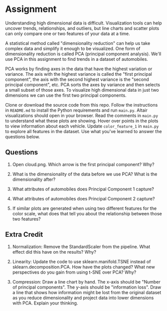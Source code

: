 # Assignment

Understanding high dimensional data is difficult. Visualization tools can help uncover trends, relationships, and outliers, but line charts and scatter plots can only compare one or two features of your data at a time.

A statistical method called "dimensionality reduction" can help us take complex data and simplify it enough to be visualized. One form of dimensionality reduction is called PCA (principal component analysis). We'll use PCA in this assignment to find trends in a dataset of automobiles.

PCA works by finding axes in the data that have the highest variation or variance. The axis with the highest variance is called the "first principal component", the axis with the second highest variance is the "second principal component", etc. PCA sorts the axes by variance and then selects a small subset of those axes. To visualize high dimensional data in just two dimensions we can use the first two principal components.

Clone or download the source code from this repo. Follow the instructions in `README.md` to install the Python requirements and run `main.py`. Altair visualizations should open in your browser. Read the comments in `main.py` to understand what these plots are showing. Hover over points in the plots to view information about each vehicle. Update `color_feature_1` in `main.py` to explore all features in the dataset. Use what you've learned to answer the questions below.

## Questions

1. Open cloud.png. Which arrow is the first principal component? Why?

2. What is the dimensionality of the data before we use PCA? What is the dimensionality after?

3. What attributes of automobiles does Principal Component 1 capture?

4. What attributes of automobiles does Principal Component 2 capture?

5. If similar plots are generated when using two different features for the color scale, what does that tell you about the relationship between those two features?

## Extra Credit

1. Normalization: Remove the StandardScaler from the pipeline. What effect did this have on the results? Why?

2. Linearity: Update the code to use sklearn.manifold.TSNE instead of sklearn.decomposition.PCA. How have the plots changed? What new perspectives do you gain from using t-SNE over PCA? Why?

3. Compression: Draw a line chart by hand. The x-axis should be "Number of principal components". The y-axis should be "information loss". Draw a line that shows how information might be lost from the original dataset as you reduce dimensionality and project data into lower dimensions with PCA. Explain your thinking.
